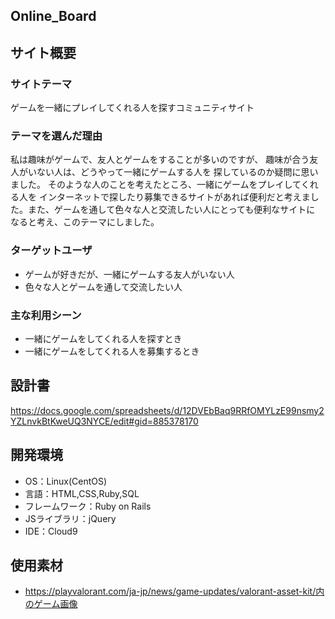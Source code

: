 ## Online_Board

## サイト概要
### サイトテーマ
ゲームを一緒にプレイしてくれる人を探すコミュニティサイト
​
### テーマを選んだ理由
私は趣味がゲームで、友人とゲームをすることが多いのですが、
趣味が合う友人がいない人は、どうやって一緒にゲームする人を
探しているのか疑問に思いました。
そのような人のことを考えたところ、一緒にゲームをプレイしてくれる人を
インターネットで探したり募集できるサイトがあれば便利だと考えました。
​また、ゲームを通して色々な人と交流したい人にとっても便利なサイトに
なると考え、このテーマにしました。

### ターゲットユーザ
- ゲームが好きだが、一緒にゲームする友人がいない人
- 色々な人とゲームを通して交流したい人
​
### 主な利用シーン
- 一緒にゲームをしてくれる人を探すとき
- 一緒にゲームをしてくれる人を募集するとき
​
## 設計書
https://docs.google.com/spreadsheets/d/12DVEbBaq9RRfOMYLzE99nsmy2YZLnvkBtKweUQ3NYCE/edit#gid=885378170
​
## 開発環境
- OS：Linux(CentOS)
- 言語：HTML,CSS,Ruby,SQL
- フレームワーク：Ruby on Rails
- JSライブラリ：jQuery
- IDE：Cloud9

## 使用素材
- https://playvalorant.com/ja-jp/news/game-updates/valorant-asset-kit/内のゲーム画像
